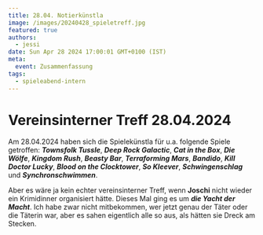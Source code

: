 ```yaml
---
title: 28.04. Notierkünstla
image: /images/20240428_spieletreff.jpg
featured: true
authors:
  - jessi
date: Sun Apr 28 2024 17:00:01 GMT+0100 (IST)
meta:
  event: Zusammenfassung
tags:
  - spieleabend-intern
---
```


# Vereinsinterner Treff 28.04.2024

Am 28.04.2024 haben sich die Spielekünstla für u.a. folgende Spiele getroffen: ***Townsfolk Tussle***, ***Deep Rock Galactic***, ***Cat in the Box***, ***Die Wölfe***, ***Kingdom Rush***, ***Beasty Bar***, ***Terraforming Mars***, ***Bandido***, ***Kill Doctor Lucky***, ***Blood on the Clocktower***, ***So Kleever***, ***Schwingenschlag*** und ***Synchronschwimmen***.

Aber es wäre ja kein echter vereinsinterner Treff, wenn **Joschi** nicht wieder ein Krimidinner organisiert hätte. Dieses Mal ging es um ***die Yacht der Macht***. Ich habe zwar nicht mitbekommen, wer jetzt genau der Täter oder die Täterin war, aber es sahen eigentlich alle so aus, als hätten sie Dreck am Stecken.